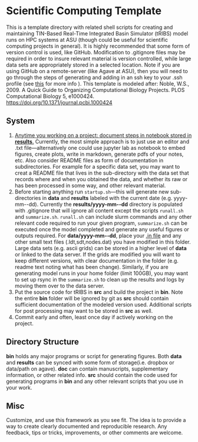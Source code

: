 # Scientific Computing Template
This is a template directory with related shell scripts for creating and maintaining TIN-Based Real-Time Integrated Basin Simulator (tRIBS) model runs on HPC systems at ASU (though could be useful for scientific computing projects in general). It is highly recommended that some form of version control is used, like GitHub. Modification to .gitignore files may be required in order to insure relevant material is version controlled, while large data sets are appropriately stored in a selected location. Note if you are using GitHub on a remote-server (like Agave at ASU), then you will need to go through the steps of generating and adding in an ssh key to your .ssh profile (see [this](https://asurc.atlassian.net/wiki/spaces/RC/pages/1626570754/Connecting+to+GitHub+via+SSH) for more info ). This template is modeled after: Noble, W.S., 2009. A Quick Guide to Organizing Computational Biology Projects. PLOS Computational Biology 5, e1000424. https://doi.org/10.1371/journal.pcbi.1000424


## System
1. <ins>Anytime you working on a project: document steps in notebook stored in **results**.</ins> Currently, the most simple approach is to just use an editor and .txt file&mdash;alternatively one could use jupyter lab as notebook to embed figures, create plots, write in markdown, generate pdfs of your notes, etc. Also consider README files as form of documentation in subdirectories. For example for a specific data set, you may want to creat a README file that lives in the sub-directory with the data set that records where and when you obtained the data, and whether its raw or has been processed in some way, and other relevant material.
2. Before starting anything run ```startup.sh```&mdash;this will generate new sub-directories in **data** and **results** labeled with the current date (e.g. yyyy-mm--dd). Currently the **results/yyyy-mm--dd** directory is populated with .gitignore that will ignore all content except the scripts ```runall.sh``` and ```summarize.sh```. ```runall.sh``` can include slurm commands and any other relevant code required to run your given program, ```summarize.sh``` can be executed once the model completed and generate any useful figures or outputs required. For **data/yyyy-mm--dd**, place your <ins>.in file</ins> and any other small text files (.ldt,sdt,nodes.dat) you have modified in this folder. Large data sets (e.g. ascii grids) can be stored in a higher level of **data** or linked to the data server. If the grids are modified you will want to keep different versions, with clear documentation in the folder (e.g. readme text noting what has been change). Similarly, if you are generating model runs in your home folder (limit 100GB), you may want to set up rsync in the ```summarize.sh``` to clean up the results and logs by moving them over to the data server. 
3. Put the source code for tRIBS in **src** and build the project in **bin**. Note the entire **bin** folder will be ignored by git as **src** should contain sufficient documentation of the modeled version used. Additional scripts for post processing may want to be stored in **src** as well.
4. Commit early and often, least once day if actively working on the project.


## Directory Structure
**bin** holds any major programs or script for generating figures. Both **data** and **results** can be synced with some form of storage(i.e. dropbox or data/path on agave). **doc** can contain manuscripts, supplementary information, or other related info. **src** should contain the code used for generating programs in **bin** and any other relevant scripts that you use in your work.

## Misc
Customize, and use this framework as you see fit. The idea is to provide a way to create clearly documented and reproducible research.
Any feedback, tips or tricks, improvements, or other comments are welcome.

